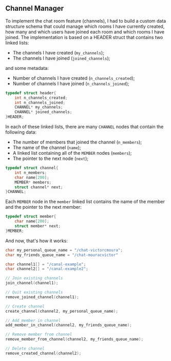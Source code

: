 ## Channel Manager

To implement the chat room feature (channels), I had to build a custom data structure schema that could manage which rooms I have currently created, how many and which users have joined each room and which rooms I have joined. The implementation is based on a HEADER struct that contains two linked lists:
- The channels I have created (```my_channels```);
- The channels I have joined (```joined_channels```);

and some metadata:
- Number of channels I have created (```n_channels_created```);
- Number of channels I have joined (```n_channels_joined```);

```c
typedef struct header{
    int n_channels_created;
    int n_channels_joined;
    CHANNEL* my_channels;
    CHANNEL* joined_channels;
}HEADER;
```

In each of these linked lists, there are many ```CHANNEL``` nodes that contain the following data:
- The number of members that joined the channel (```n_members```);
- The name of the channel (```name```);
- A linked list containing all of the ```MEMBER``` nodes (```members```);
- The pointer to the next node (```next```);

```c
typedef struct channel{
    int n_members;
    char name[200];
    MEMBER* members;
    struct channel* next;
}CHANNEL;
```

Each ```MEMBER``` node in the ```member``` linked list contains the name of the member and the pointer to the next member:

```c
typedef struct member{
    char name[200];
    struct member* next;
}MEMBER;
```

And now, that's how it works:

```c
char my_personal_queue_name = "/chat-victorcmoura";
char my_friends_queue_name = "/chat-mouracvictor"

char channel1[] = "/canal-example";
char channel2[] = "/canal-example2";

// Join existing channels
join_channel(channel1);

// Quit existing channels
remove_joined_channel(channel1);

// Create channel
create_channel(channel2, my_personal_queue_name);

// Add member in channel
add_member_in_channel(channel2, my_friends_queue_name);

// Remove member from channel
remove_member_from_channel(channel2, my_friends_queue_name);

// Delete channel
remove_created_channel(channel2);
```